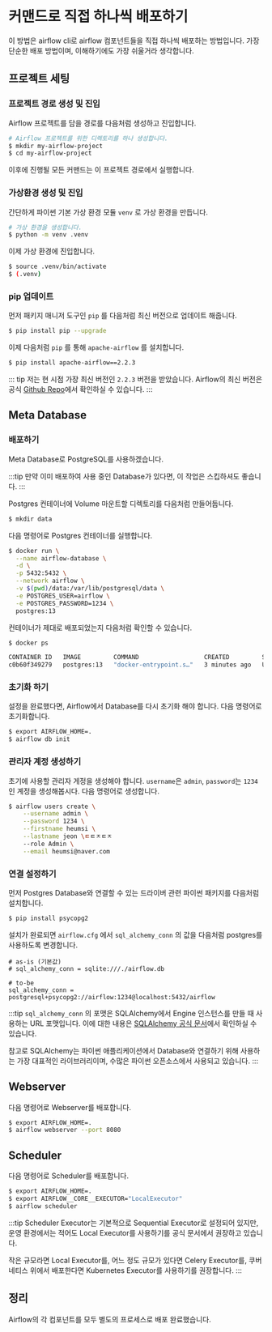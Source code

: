 # 커맨드로 직접 하나씩 배포하기

이 방법은 airflow cli로 airflow 컴포넌트들을 직접 하나씩 배포하는 방법입니다.
가장 단순한 배포 방법이며, 이해하기에도 가장 쉬울거라 생각합니다.

## 프로젝트 세팅

### 프로젝트 경로 생성 및 진입

Airflow 프로젝트를 담을 경로를 다음처럼 생성하고 진입합니다.

```bash
# Airflow 프로젝트를 위한 디렉토리를 하나 생성합니다.
$ mkdir my-airflow-project
$ cd my-airflow-project
```

이후에 진행될 모든 커맨드는 이 프로젝트 경로에서 실행합니다.

### 가상환경 생성 및 진입

간단하게 파이썬 기본 가상 환경 모듈 `venv` 로 가상 환경을 만듭니다.

```bash
# 가상 환경을 생성합니다.
$ python -m venv .venv
```

이제 가상 환경에 진입합니다.

```bash
$ source .venv/bin/activate
$ (.venv)
```

### pip 업데이트

먼저 패키지 매니저 도구인 `pip` 를 다음처럼 최신 버전으로 업데이트 해줍니다.

```bash
$ pip install pip --upgrade
```

이제 다음처럼 `pip` 를 통해 `apache-airflow` 를 설치합니다.

```bash
$ pip install apache-airflow==2.2.3
```

::: tip
저는 현 시점 가장 최신 버전인 `2.2.3` 버전을 받았습니다.
Airflow의 최신 버전은 공식 [Github Repo](https://github.com/apache/airflow)에서 확인하실 수 있습니다.
:::

## Meta Database

### 배포하기

Meta Database로 PostgreSQL를 사용하겠습니다.

:::tip
만약 이미 배포하여 사용 중인 Database가 있다면, 이 작업은 스킵하셔도 좋습니다.
:::

Postgres 컨테이너에 Volume 마운트할 디렉토리를 다음처럼 만들어둡니다.

```bash
$ mkdir data
```

다음 명령어로 Postgres 컨테이너를 실행합니다.

```bash
$ docker run \
  --name airflow-database \
  -d \
  -p 5432:5432 \
  --network airflow \
  -v $(pwd)/data:/var/lib/postgresql/data \
  -e POSTGRES_USER=airflow \
  -e POSTGRES_PASSWORD=1234 \
  postgres:13
```

컨테이너가 제대로 배포되었는지 다음처럼 확인할 수 있습니다.

```bash
$ docker ps

CONTAINER ID   IMAGE         COMMAND                  CREATED         STATUS              PORTS                    NAMES
c0b60f349279   postgres:13   "docker-entrypoint.s…"   3 minutes ago   Up About a minute   0.0.0.0:5432->5432/tcp   airflow-database
```

### 초기화 하기

설정을 완료했다면, Airflow에서 Database를 다시 초기화 해야 합니다. 다음 명령어로 초기화합니다.

```bash
$ export AIRFLOW_HOME=.
$ airflow db init
```

### 관리자 계정 생성하기

초기에 사용할 관리자 게정을 생성해야 합니다. `username`은 `admin`, `password`는 `1234`인 계정을 생성해봅시다.
다음 명령어로 생성합니다.

```bash
$ airflow users create \
	--username admin \
	--password 1234 \
    --firstname heumsi \
    --lastname jeon \ㅌㅌㅈㅌㅈ
    --role Admin \
    --email heumsi@naver.com
```

### 연결 설정하기

먼저 Postgres Database와 연결할 수 있는 드라이버 관련 파이썬 패키지를 다음처럼 설치합니다.

```bash
$ pip install psycopg2
```

설치가 완료되면 `airflow.cfg` 에서 `sql_alchemy_conn` 의 값을 다음처럼 postgres를 사용하도록 변경합니다.

```
# as-is (기본값)
# sql_alchemy_conn = sqlite:///./airflow.db

# to-be
sql_alchemy_conn = postgresql+psycopg2://airflow:1234@localhost:5432/airflow
```

:::tip
`sql_alchemy_conn` 의 포맷은 SQLAlchemy에서 Engine 인스턴스를 만들 때 사용하는 URL 포맷입니다. 이에 대한 내용은 [SQLAlchemy 공식 문서](https://docs.sqlalchemy.org/en/14/core/engines.html)에서 확인하실 수 있습니다.

참고로 SQLAlchemy는 파이썬 애플리케이션에서 Database와 연결하기 위해 사용하는 가장 대표적인 라이브러리이며, 수많은 파이썬 오픈소스에서 사용되고 있습니다.
:::

## Webserver

다음 명령어로 Webserver를 배포합니다.

```bash
$ export AIRFLOW_HOME=.
$ airflow webserver --port 8080
```

## Scheduler

다음 명령어로 Scheduler를 배포합니다.

```bash
$ export AIRFLOW_HOME=.
$ export AIRFLOW__CORE__EXECUTOR="LocalExecutor"
$ airflow scheduler
```

:::tip
Scheduler Executor는 기본적으로 Sequential Executor로 설정되어 있지만,
운영 환경에서는 적어도 Local Executor를 사용하기를 공식 문서에서 권장하고 있습니다.

작은 규모라면 Local Executor를, 어느 정도 규모가 있다면 Celery Executor를,
쿠버네티스 위에서 배포한다면 Kubernetes Executor를 사용하기를 권장합니다.
:::

## 정리

Airflow의 각 컴포넌트를 모두 별도의 프로세스로 배포 완료했습니다.
